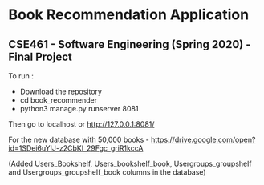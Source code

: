 # Book Recommendation Application
## CSE461 - Software Engineering (Spring 2020) - Final Project

To run :

- Download the repository
- cd book_recommender
- python3 manage.py runserver 8081

Then go to localhost or http://127.0.0.1:8081/

For the new database with 50,000 books - https://drive.google.com/open?id=1SDei6uYIJ-z2CbKI_29Fgc_griR1kccA

(Added Users_Bookshelf, Users_bookshelf_book, Usergroups_groupshelf and Usergroups_groupshelf_book columns in the database)
